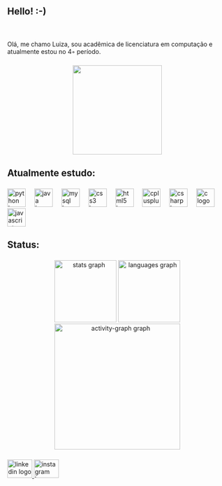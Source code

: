 <h2 align="left">Hello! :-)</h2>

###

<br clear="both">

<p align="left">Olá, me chamo Luiza, sou acadêmica de licenciatura em computação e atualmente estou no 4◦ período.</p>

###

<div align="center">
  <img height="204" src="https://media1.tenor.com/m/MaIKnvKAQv8AAAAC/snoopy-typing.gif"  />
</div>

###

<h2 align="left">Atualmente estudo:</h2>

###

<div align="left">
  <img src="https://cdn.jsdelivr.net/gh/devicons/devicon/icons/python/python-original.svg" height="42" alt="python logo"  />
  <img width="12" />
  <img src="https://cdn.jsdelivr.net/gh/devicons/devicon/icons/java/java-original.svg" height="42" alt="java logo"  />
  <img width="12" />
  <img src="https://cdn.jsdelivr.net/gh/devicons/devicon/icons/mysql/mysql-original.svg" height="42" alt="mysql logo"  />
  <img width="12" />
  <img src="https://cdn.jsdelivr.net/gh/devicons/devicon/icons/css3/css3-original.svg" height="42" alt="css3 logo"  />
  <img width="12" />
  <img src="https://cdn.jsdelivr.net/gh/devicons/devicon/icons/html5/html5-original.svg" height="42" alt="html5 logo"  />
  <img width="12" />
  <img src="https://cdn.jsdelivr.net/gh/devicons/devicon/icons/cplusplus/cplusplus-original.svg" height="42" alt="cplusplus logo"  />
  <img width="12" />
  <img src="https://cdn.jsdelivr.net/gh/devicons/devicon/icons/csharp/csharp-original.svg" height="42" alt="csharp logo"  />
  <img width="12" />
  <img src="https://cdn.jsdelivr.net/gh/devicons/devicon/icons/c/c-original.svg" height="42" alt="c logo"  />
  <img width="12" />
  <img src="https://cdn.jsdelivr.net/gh/devicons/devicon/icons/javascript/javascript-original.svg" height="42" alt="javascript logo"  />
</div>

###

<h2 align="left">Status:</h2>

###

<div align="center">
  <img src="https://github-readme-stats.vercel.app/api?username=astronoceur&hide_title=false&hide_rank=false&show_icons=true&include_all_commits=true&count_private=true&disable_animations=false&theme=radical&locale=en&hide_border=true&order=1" height="142" alt="stats graph"  />
  <img src="https://github-readme-stats.vercel.app/api/top-langs?username=astronoceur&locale=en&hide_title=false&layout=compact&card_width=320&langs_count=5&theme=radical&hide_border=true&order=2" height="142" alt="languages graph"  />
  <img src="https://github-readme-activity-graph.vercel.app/graph?username=astronoceur&radius=16&theme=redical&area=true&order=5&hide_border=true" height="288" alt="activity-graph graph"  />
</div>

###

<div align="left">
  <a href="https://www.linkedin.com/in/luiza-marinho-diniz-schirmer-1a9b9a274/" target="_blank">
    <img src="https://raw.githubusercontent.com/maurodesouza/profile-readme-generator/master/src/assets/icons/social/linkedin/default.svg" width="57" height="42" alt="linkedin logo"  />
  </a>
  <a href="https://www.instagram.com/luawdsz/" target="_blank">
    <img src="https://raw.githubusercontent.com/maurodesouza/profile-readme-generator/master/src/assets/icons/social/instagram/default.svg" width="57" height="42" alt="instagram logo"  />
  </a>
</div>

###
